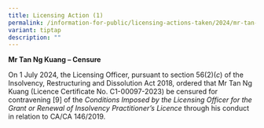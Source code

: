 ```yaml
---
title: Licensing Action (1)
permalink: /information-for-public/licensing-actions-taken/2024/mr-tan-ng-kuang/
variant: tiptap
description: ""
---
```

<p><strong>Mr Tan Ng Kuang – Censure</strong>
</p>
<p>On 1 July 2024, the Licensing Officer, pursuant to section 56(2)(<em>c</em>)
of the Insolvency, Restructuring and Dissolution Act 2018, ordered that
Mr Tan Ng Kuang (Licence Certificate No. C1-00097-2023) be censured for
contravening [9] of the <em>Conditions Imposed by the Licensing Officer for the Grant or Renewal of Insolvency Practitioner’s Licence </em>through
his conduct in relation to CA/CA 146/2019.</p>